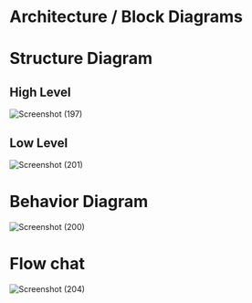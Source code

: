 # Architecture / Block Diagrams 
# Structure Diagram 
## High Level 

![Screenshot (197)](https://user-images.githubusercontent.com/98865009/157102585-a67a8787-d68e-413f-9413-7c9c507cf036.png)

## Low Level

![Screenshot (201)](https://user-images.githubusercontent.com/98865009/157102928-8a195d19-7aab-4709-b906-5ccf644701fe.png)

# Behavior Diagram 

![Screenshot (200)](https://user-images.githubusercontent.com/98865009/157102995-aefff24b-4e5a-4d68-8f9e-5284a5e2d374.png)

# Flow chat 

![Screenshot (204)](https://user-images.githubusercontent.com/98865009/157176852-cc2cad3e-2f31-41c4-bc1c-8dd21067e7ec.png)

